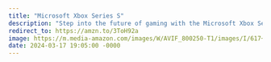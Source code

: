 ```yaml
---
title: "Microsoft Xbox Series S"
description: "Step into the future of gaming with the Microsoft Xbox Series S. Experience next-gen performance in a compact and sleek design. Enjoy smooth gameplay, fast load times, and access to a vast library of titles with Xbox Game Pass. Elevate your gaming experience without breaking the bank. #XboxSeriesS #NextGenGaming #affiliate #ad"
redirect_to: https://amzn.to/3ToH92a
image: https://m.media-amazon.com/images/W/AVIF_800250-T1/images/I/617+hTKAMAL._AC_SL1500_.jpg
date: 2024-03-17 19:05:00 -0000
---
```

